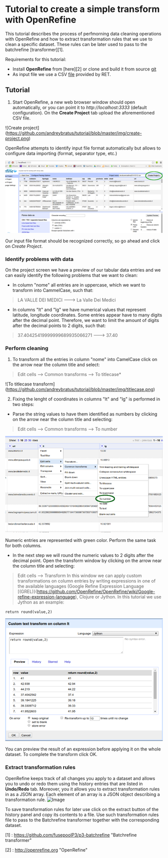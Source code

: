 Tutorial to create a simple transform with OpenRefine
=====================================================

This tutorial describes the process of perfmorning data cleaning operations with OpenRefine and how to extract transformation rules that we use to clean a specific dataset. These rules can be later used to pass to the batchrefine [transformer][1].

Requirements for this tutorial:

* Install **OpenRefine** from [here][2] or clone and build it from source [git](https://github.com/OpenRefine/OpenRefine.git)
* As input file we use a CSV [file](http://dati.toscana.it/dataset/ceb33e9c-7c80-478a-a3be-2f3700a64906/resource/5e8ec560-cbe6-4630-b191-e274218c183c/download/strutturericettive20141012.csv) provided by RET.

Tutorial
---------
1. Start OpenRefine, a new web browser window should open automatically, or you can point it to *http://localhost:3333* (default configuration). On the **Create Project** tab upload the aforementioned CSV file.

![Create project]
(https://github.com/andreybratus/tutorial/blob/master/img/create-project.png)

OpenRefine attempts to identify input file format automatically but allows to configure data importing (format, separator type, etc.)

![Image](/img/create-project2.png)


Our input file format should be recognized correctly, so go ahead and click on *Create Project*.


### Identify problems with data
On the project screen we have a preview of our tabular data entries and we can easily identify the following problems that we want to clean:

* In column "nome" all entries are in uppercase, which we want to transform into CammelCase, such that:
> LA VALLE DEI MEDICI ---> La Valle Dei Medici

* In columns "lt" and "lg" we have numerical values that represent latitude, longitude coordinates. Some entries appear have to many digits after the decimal point. Therefore, we want to limit the amount of digits after the decimal points to 2 digits, such that:
> 37.40425419999999689935066271 ---> 37.40

### Perform cleaning


1. To transform all the entries in column "nome" into CamelCase click on the arrow near the column title and select:
> Edit cells --> Common transforms --> To titlecase*

![To titlecase transform]
(https://github.com/andreybratus/tutorial/blob/master/img/titlecase.png)

2. Fixing the lenght of coordinates in columns "lt" and "lg" is performed in two steps:
* Parse the string values to have them identified as numbers by clicking on the arrow near the column title and selecting:
> Edit cells --> Common transforms --> To number

![Image](/img/to-number.png)

Numeric entries are represented with green color. Perform the same task for both columns.

* In the next step we will round the numeric values to 2 digits after the decimal point. Open the transform window by clicking on the arrow near the column title and selecting:
> Edit cells --> Transform
In this window we can apply custom transformations on column entries by writing expressions in one of the available languages (Google Refine Expression Language [(GREL)}(https://github.com/OpenRefine/OpenRefine/wiki/Google-refine-expression-language), Clojure or Jython.
In this tutorial we use Jython as an example:
```
return round(value,2)
```

![Image](/img/round.png)

You can preview the result of an expression before applying it on the whole dataset. To complete the transform click OK.

### Extract transformation rules
OpenRefine keeps track of all changes you apply to a dataset and allows you to undo or redo them using the history entries that are listed in **Undo/Redo** tab. Moreover, you it allows you to extract transformation rules in as a JSON array. Each element of an array is a JSON object describing a transformation rule.
![Image](/img/ext-transform.png)

To save transformation rules for later use click on the extract button of the history panel and copy its contents to a file. Use such transformation rules file to pass to the Batchrefine transformer together with the corresponding dataset. 


[1] : https://github.com/fusepoolP3/p3-batchrefine "Batchrefine transformer"

[2] : http://openrefine.org "OpenRefine"
